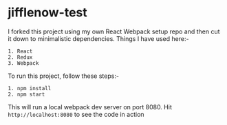 # jifflenow-test

I forked this project using my own React Webpack setup repo and then cut it down to minimalistic dependencies. 
Things I have used here:-
```
1. React
2. Redux
3. Webpack
```

To run this project, follow these steps:-
```
1. npm install 
2. npm start
```

This will run a local webpack dev server on port 8080. Hit ```http://localhost:8080``` to see the code in action
